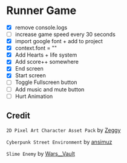 # Runner Game

- [x] remove console.logs
- [ ] increase game speed every 30 seconds
- [x] import google font + add to project
- [x] context.font = ""
- [x] Add Hearts + life system
- [x] Add score++ somewhere
- [x] End screen
- [x] Start screen
- [ ] Toggle Fullscreen button
- [ ] Add music and mute button
- [ ] Hurt Animation

## Credit

`2D Pixel Art Character Asset Pack` by [Zeggy](https://zegley.itch.io/2d-platformermetroidvania-asset-pack)

`Cyberpunk Street Environment` by [ansimuz](https://ansimuz.itch.io/cyberpunk-street-environment)

`Slime Enemy` by [Wars\_\_Vault](https://warsvault.itch.io/high-fantasy-slime-enemy)
